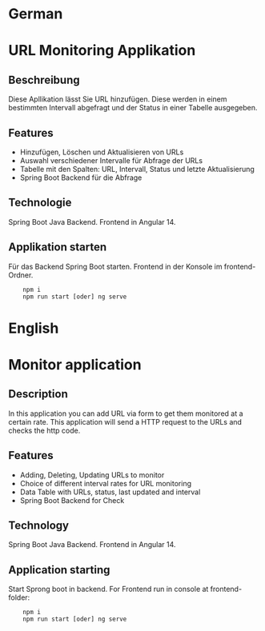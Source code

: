 # German

# URL Monitoring Applikation

## Beschreibung
Diese Apllikation lässt Sie URL hinzufügen. Diese werden in einem bestimmten Intervall abgefragt und der Status in einer Tabelle ausgegeben.

## Features

- Hinzufügen, Löschen und Aktualisieren von URLs
- Auswahl verschiedener Intervalle für Abfrage der URLs
- Tabelle mit den Spalten: URL, Intervall, Status und letzte Aktualisierung
- Spring Boot Backend für die Abfrage

## Technologie

Spring Boot Java Backend. Frontend in Angular 14.

## Applikation starten

Für das Backend Spring Boot starten.
Frontend in der Konsole im frontend-Ordner.
```
    npm i
    npm run start [oder] ng serve
```

# English

# Monitor application

## Description

In this application you can add URL via form to get them monitored at a certain rate. This application will send a HTTP request to the URLs and checks the http code. 

## Features

- Adding, Deleting, Updating URLs to monitor
- Choice of different interval rates for URL monitoring
- Data Table with URLs, status, last updated and interval
- Spring Boot Backend for Check

## Technology

Spring Boot Java Backend. Frontend in Angular 14.

## Application starting

Start Sprong boot in backend.
For Frontend run in console at frontend-folder:
```
    npm i
    npm run start [oder] ng serve
```
